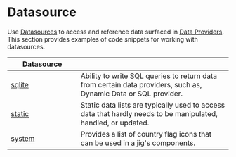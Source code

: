 # Datasource

Use [Datasources](https://docs.jigx.com/building-apps-with-jigx/data/datasources) to access and reference data surfaced in [Data Providers](<../Data Providers/Data Providers.md>). This section provides examples of code snippets for working with datasources.

<table><thead><tr><th width="142.984375">Datasource</th><th></th></tr></thead><tbody><tr><td><a href="sqlite.md">sqlite</a></td><td>Ability to write SQL queries to return data from certain data providers, such as, Dynamic Data or SQL provider.</td></tr><tr><td><a href="static.md">static</a></td><td>Static data lists are typically used to access data that hardly needs to be manipulated, handled, or updated.</td></tr><tr><td><a href="system.md">system</a></td><td>Provides a list of country flag icons that can be used in a jig's components.</td></tr></tbody></table>
